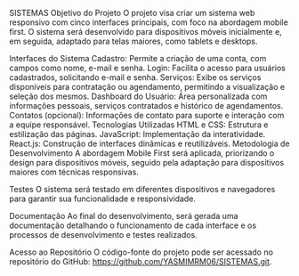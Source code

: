 SISTEMAS
Objetivo do Projeto
O projeto visa criar um sistema web responsivo com cinco interfaces principais, com foco na abordagem mobile first. O sistema será desenvolvido para dispositivos móveis inicialmente e, em seguida, adaptado para telas maiores, como tablets e desktops.

Interfaces do Sistema
Cadastro: Permite a criação de uma conta, com campos como nome, e-mail e senha.
Login: Facilita o acesso para usuários cadastrados, solicitando e-mail e senha.
Serviços: Exibe os serviços disponíveis para contratação ou agendamento, permitindo a visualização e seleção dos mesmos.
Dashboard do Usuário: Área personalizada com informações pessoais, serviços contratados e histórico de agendamentos.
Contatos (opcional): Informações de contato para suporte e interação com a equipe responsável.
Tecnologias Utilizadas
HTML e CSS: Estrutura e estilização das páginas.
JavaScript: Implementação da interatividade.
React.js: Construção de interfaces dinâmicas e reutilizáveis.
Metodologia de Desenvolvimento
A abordagem Mobile First será aplicada, priorizando o design para dispositivos móveis, seguido pela adaptação para dispositivos maiores com técnicas responsivas.

Testes
O sistema será testado em diferentes dispositivos e navegadores para garantir sua funcionalidade e responsividade.

Documentação
Ao final do desenvolvimento, será gerada uma documentação detalhando o funcionamento de cada interface e os processos de desenvolvimento e testes realizados.

Acesso ao Repositório
O código-fonte do projeto pode ser acessado no repositório do GitHub: https://github.com/YASMIMRM06/SISTEMAS.git.
